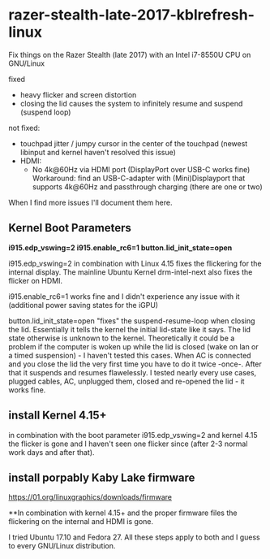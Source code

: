 # razer-stealth-late-2017-kblrefresh-linux
Fix things on the Razer Stealth (late 2017) with an Intel i7-8550U CPU on GNU/Linux

fixed
- heavy flicker and screen distortion
- closing the lid causes the system to infinitely resume and suspend (suspend loop)

not fixed:
- touchpad jitter / jumpy cursor in the center of the touchpad (newest libinput and kernel haven't resolved this issue)
- HDMI:
  - No 4k@60Hz via HDMI port (DisplayPort over USB-C works fine)
  Workaround: find an USB-C-adapter with (Mini)Displayport that supports 4k@60Hz and passthrough charging (there are one or two)
  
When I find more issues I'll document them here.

## Kernel Boot Parameters
**i915.edp_vswing=2 i915.enable_rc6=1 button.lid_init_state=open**

i915.edp_vswing=2 in combination with Linux 4.15 fixes the flickering for the internal display. The mainline Ubuntu Kernel drm-intel-next also fixes the flicker on HDMI.

i915.enable_rc6=1 works fine and I didn't experience any issue with it (additional power saving states for the iGPU)

button.lid_init_state=open "fixes" the suspend-resume-loop when closing the lid. Essentially it tells the kernel the initial lid-state like it says. The lid state otherwise is unknown to the kernel. Theoretically it could be a problem if the computer is woken up while the lid is closed (wake on lan or a timed suspension) - I haven't tested this cases.
When AC is connected and you close the lid the very first time you have to do it twice -once-. After that it suspends and resumes flawelessly. I tested nearly every use cases, plugged cables, AC, unplugged them, closed and re-opened the lid - it works fine.

## install Kernel 4.15+
in combination with the boot parameter i915.edp_vswing=2 and kernel 4.15 the flicker is gone and I haven't seen one flicker since (after 2-3 normal work days and after that).

## install porpably Kaby Lake firmware
https://01.org/linuxgraphics/downloads/firmware

**In combination with kernel 4.15+ and the proper firmware files the flickering on the internal and HDMI is gone.

I tried Ubuntu 17.10 and Fedora 27. All these steps apply to both and I guess to every GNU/Linux distribution.
